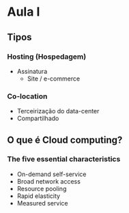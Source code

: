 # Aula I

## Tipos

### Hosting (Hospedagem)

- Assinatura
  - Site / e-commerce

### Co-location
- Terceirização do data-center
- Compartilhado

## O que é Cloud computing?

### The five essential characteristics

- On-demand self-service
- Broad network access
- Resource pooling
- Rapid elasticity
- Measured service

